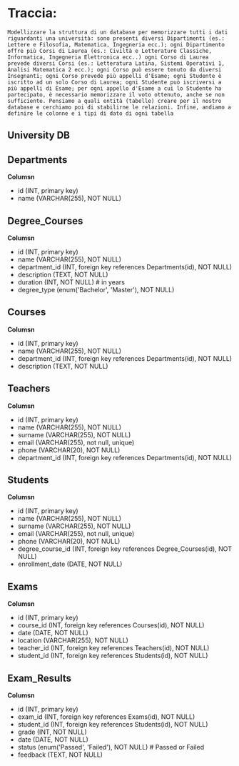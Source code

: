 # Traccia:

`Modellizzare la struttura di un database per memorizzare tutti i dati riguardanti una università:
sono presenti diversi Dipartimenti (es.: Lettere e Filosofia, Matematica, Ingegneria ecc.);
ogni Dipartimento offre più Corsi di Laurea (es.: Civiltà e Letterature Classiche, Informatica, Ingegneria Elettronica ecc..)
ogni Corso di Laurea prevede diversi Corsi (es.: Letteratura Latina, Sistemi Operativi 1, Analisi Matematica 2 ecc.);
ogni Corso può essere tenuto da diversi Insegnanti;
ogni Corso prevede più appelli d'Esame;
ogni Studente è iscritto ad un solo Corso di Laurea;
ogni Studente può iscriversi a più appelli di Esame;
per ogni appello d'Esame a cui lo Studente ha partecipato, è necessario memorizzare il voto ottenuto, anche se non sufficiente. Pensiamo a quali entità (tabelle) creare per il nostro database e cerchiamo poi di stabilirne le relazioni. Infine, andiamo a definire le colonne e i tipi di dato di ogni tabella`

## University DB

## Departments

**Columsn**
- id (INT, primary key)
- name (VARCHAR(255), NOT NULL)

## Degree_Courses

**Columsn**
- id (INT, primary key)
- name (VARCHAR(255), NOT NULL)
- department_id (INT, foreign key references Departments(id), NOT NULL)
- description (TEXT, NOT NULL)
- duration (INT, NOT NULL) # in years
- degree_type (enum('Bachelor', 'Master'), NOT NULL)


## Courses

**Columsn**
- id (INT, primary key)
- name (VARCHAR(255), NOT NULL)
- department_id (INT, foreign key references Departments(id), NOT NULL)
- description (TEXT, NOT NULL)


## Teachers

**Columsn**
- id (INT, primary key)
- name (VARCHAR(255), NOT NULL)
- surname (VARCHAR(255), NOT NULL)
- email (VARCHAR(255), not null, unique)
- phone (VARCHAR(20), NOT NULL)
- department_id (INT, foreign key references Departments(id), NOT NULL)


## Students
**Columsn**
- id (INT, primary key)
- name (VARCHAR(255), NOT NULL)
- surname (VARCHAR(255), NOT NULL)
- email (VARCHAR(255), not null, unique)
- phone (VARCHAR(20), NOT NULL)
- degree_course_id (INT, foreign key references Degree_Courses(id), NOT NULL)
- enrollment_date (DATE, NOT NULL)

## Exams
**Columsn**
- id (INT, primary key)
- course_id (INT, foreign key references Courses(id), NOT NULL)
- date (DATE, NOT NULL)
- location (VARCHAR(255), NOT NULL)
- teacher_id (INT, foreign key references Teachers(id), NOT NULL)
- student_id (INT, foreign key references Students(id), NOT NULL)

## Exam_Results
**Columsn**
- id (INT, primary key)
- exam_id (INT, foreign key references Exams(id), NOT NULL)
- student_id (INT, foreign key references Students(id), NOT NULL)
- grade (INT, NOT NULL)
- date (DATE, NOT NULL)
- status (enum('Passed', 'Failed'), NOT NULL) # Passed or Failed
- feedback (TEXT, NOT NULL)